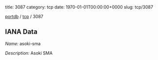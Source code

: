 title: 3087
category: tcp
date: 1970-01-01T00:00:00+0000
slug: tcp/3087

[portdb](/) / [tcp](/category/tcp.html) / 3087


## IANA Data

_Name:_ asoki-sma

_Description:_ Asoki SMA

